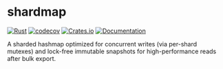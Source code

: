 # shardmap

[![Rust](https://github.com/SF-Zhou/shardmap/actions/workflows/rust.yml/badge.svg)](https://github.com/SF-Zhou/shardmap/actions/workflows/rust.yml)
[![codecov](https://codecov.io/gh/SF-Zhou/shardmap/graph/badge.svg?token=7U9JFC64U4)](https://codecov.io/gh/SF-Zhou/shardmap)
[![Crates.io](https://img.shields.io/crates/v/shardmap.svg)](https://crates.io/crates/shardmap)
[![Documentation](https://docs.rs/shardmap/badge.svg)](https://docs.rs/shardmap)

A sharded hashmap optimized for concurrent writes (via per-shard mutexes) and lock-free immutable snapshots for high-performance reads after bulk export.
